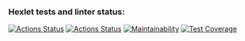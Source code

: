 ### Hexlet tests and linter status:
[![Actions Status](https://github.com/MaxKtv/python-project-50/actions/workflows/hexlet-check.yml/badge.svg)](https://github.com/MaxKtv/python-project-50/actions)
[![Actions Status](https://github.com/MaxKtv/python-project-50/actions/workflows/pyci.yml/badge.svg)](https://github.com/MaxKtv/python-project-50/actions)
[![Maintainability](https://api.codeclimate.com/v1/badges/8a594d07013f2fc3e548/maintainability)](https://codeclimate.com/github/MaxKtv/python-project-50/maintainability)
[![Test Coverage](https://api.codeclimate.com/v1/badges/8a594d07013f2fc3e548/test_coverage)](https://codeclimate.com/github/MaxKtv/python-project-50/test_coverage)
